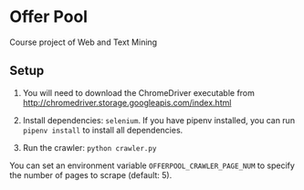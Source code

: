 # Offer Pool

Course project of Web and Text Mining

## Setup

1. You will need to download the ChromeDriver executable from http://chromedriver.storage.googleapis.com/index.html

2. Install dependencies: `selenium`. If you have pipenv installed, you can run `pipenv install` to install all dependencies.

3. Run the crawler: `python crawler.py`

You can set an environment variable `OFFERPOOL_CRAWLER_PAGE_NUM` to specify the number of pages to scrape (default: 5).